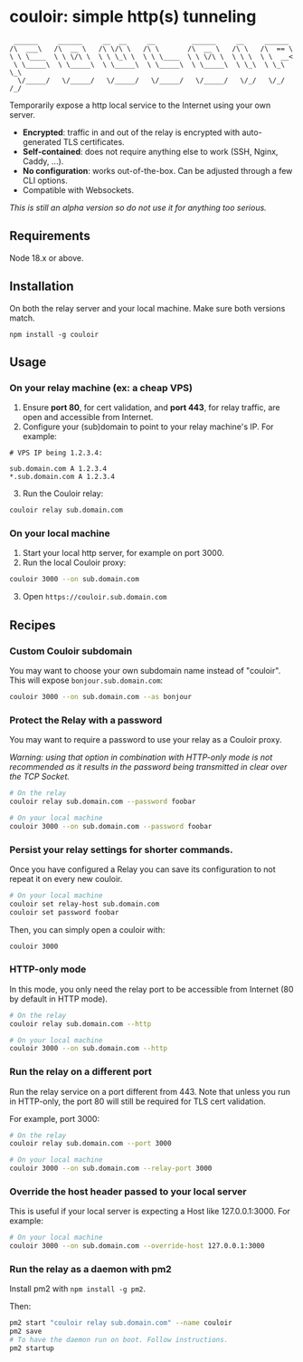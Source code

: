 # couloir: simple http(s) tunneling

```
 ______     ______     __  __     __         ______     __     ______
/\  ___\   /\  __ \   /\ \/\ \   /\ \       /\  __ \   /\ \   /\  == \
\ \ \____  \ \ \/\ \  \ \ \_\ \  \ \ \____  \ \ \/\ \  \ \ \  \ \  __<
 \ \_____\  \ \_____\  \ \_____\  \ \_____\  \ \_____\  \ \_\  \ \_\ \_\
  \/_____/   \/_____/   \/_____/   \/_____/   \/_____/   \/_/   \/_/ /_/
```

Temporarily expose a http local service to the Internet using your own server.

- **Encrypted**: traffic in and out of the relay is encrypted with auto-generated TLS certificates.
- **Self-contained**: does not require anything else to work (SSH, Nginx, Caddy, ...).
- **No configuration**: works out-of-the-box. Can be adjusted through a few CLI options.
- Compatible with Websockets.

_This is still an alpha version so do not use it for anything too serious._

## Requirements

Node 18.x or above.

## Installation

On both the relay server and your local machine. Make sure both versions match.

```
npm install -g couloir
```

## Usage

### On your **relay** machine (ex: a cheap VPS)

1. Ensure **port 80**, for cert validation, and **port 443**, for relay traffic, are open and accessible from Internet.
2. Configure your (sub)domain to point to your relay machine's IP. For example:

```
# VPS IP being 1.2.3.4:

sub.domain.com A 1.2.3.4
*.sub.domain.com A 1.2.3.4
```

3. Run the Couloir relay:

```sh
couloir relay sub.domain.com
```

### On your **local** machine

1. Start your local http server, for example on port 3000.
2. Run the local Couloir proxy:

```sh
couloir 3000 --on sub.domain.com
```

3. Open `https://couloir.sub.domain.com`

## Recipes

### Custom Couloir subdomain

You may want to choose your own subdomain name instead of "couloir".
This will expose `bonjour.sub.domain.com`:

```sh
couloir 3000 --on sub.domain.com --as bonjour
```

### Protect the Relay with a password

You may want to require a password to use your relay as a Couloir proxy.

_Warning: using that option in combination with HTTP-only mode is not recommended as it results in the password
being transmitted in clear over the TCP Socket._

```sh
# On the relay
couloir relay sub.domain.com --password foobar

# On your local machine
couloir 3000 --on sub.domain.com --password foobar
```

### Persist your relay settings for shorter commands.

Once you have configured a Relay you can save its configuration to not repeat it on every new couloir.

```sh
# On your local machine
couloir set relay-host sub.domain.com
couloir set password foobar
```

Then, you can simply open a couloir with:

```sh
couloir 3000
```

### HTTP-only mode

In this mode, you only need the relay port to be accessible from Internet (80 by default in HTTP mode).

```sh
# On the relay
couloir relay sub.domain.com --http

# On your local machine
couloir 3000 --on sub.domain.com --http
```

### Run the relay on a different port

Run the relay service on a port different from 443. Note that unless you run in HTTP-only, the port 80 will
still be required for TLS cert validation.

For example, port 3000:

```sh
# On the relay
couloir relay sub.domain.com --port 3000

# On your local machine
couloir 3000 --on sub.domain.com --relay-port 3000
```

### Override the host header passed to your local server

This is useful if your local server is expecting a Host like 127.0.0.1:3000. For example:

```sh
# On your local machine
couloir 3000 --on sub.domain.com --override-host 127.0.0.1:3000
```

### Run the relay as a daemon with pm2

Install pm2 with `npm install -g pm2`.

Then:

```sh
pm2 start "couloir relay sub.domain.com" --name couloir
pm2 save
# To have the daemon run on boot. Follow instructions.
pm2 startup
```
